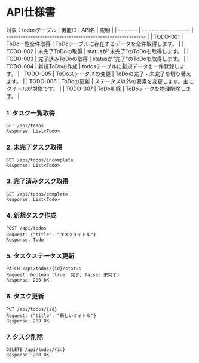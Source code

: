 
# API仕様書
対象：todosテーブル
| 機能ID   | API名                | 説明                                                       |
| -------- | -------------------- | ---------------------------------------------------------- |
| TODO-001 | ToDo一覧全件取得     | ToDoテーブルに存在するデータを全件取得します。             |
| TODO-002 | 未完了ToDoの取得     | statusが"未完了"のToDoを取得します。                       |
| TODO-003 | 完了済みToDoの取得   | statusが"完了"のToDoを取得します。                         |
| TODO-004 | 新規ToDoの作成       | todosテーブルに新規データを一件登録します。                |
| TODO-005 | ToDoステータスの変更 | ToDoの完了・未完了を切り替えます。                         |
| TODO-006 | ToDoの更新           | ステータス以外の要素を変更します。主にタイトルが対象です。 |
| TODO-007 | ToDo削除             | ToDoデータを物理削除します。                               |

### 1. タスク一覧取得
```
GET /api/todos
Response: List<Todo>
```

### 2. 未完了タスク取得
```
GET /api/todos/incomplete
Response: List<Todo>
```

### 3. 完了済みタスク取得
```
GET /api/todos/complete
Response: List<Todo>
```

### 4. 新規タスク作成
```
POST /api/todos
Request: {"title": "タスクタイトル"}
Response: Todo
```

### 5. タスクステータス更新
```
PATCH /api/todos/{id}/status
Request: boolean (true: 完了, false: 未完了)
Response: 200 OK
```

### 6. タスク更新
```
PUT /api/todos/{id}
Request: {"title": "新しいタイトル"}
Response: 200 OK
```

### 7. タスク削除
```
DELETE /api/todos/{id}
Response: 200 OK
```